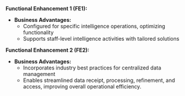 **Functional Enhancement 1 (FE1):**
- **Business Advantages:**
  - Configured for specific intelligence operations, optimizing functionality
  - Supports staff-level intelligence activities with tailored solutions

**Functional Enhancement 2 (FE2):**
- **Business Advantages:**
  - Incorporates industry best practices for centralized data management
  - Enables streamlined data receipt, processing, refinement, and access, improving overall operational efficiency.
